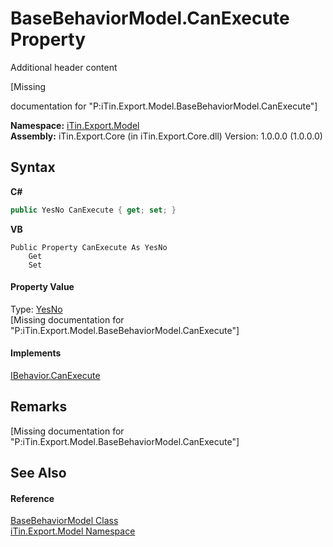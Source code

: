 # BaseBehaviorModel.CanExecute Property 
Additional header content 

\[Missing <summary> documentation for "P:iTin.Export.Model.BaseBehaviorModel.CanExecute"\]

**Namespace:**&nbsp;<a href="ef57ffcc-e95e-b212-5a46-9aa6f5a3511f">iTin.Export.Model</a><br />**Assembly:**&nbsp;iTin.Export.Core (in iTin.Export.Core.dll) Version: 1.0.0.0 (1.0.0.0)

## Syntax

**C#**<br />
``` C#
public YesNo CanExecute { get; set; }
```

**VB**<br />
``` VB
Public Property CanExecute As YesNo
	Get
	Set
```


#### Property Value
Type: <a href="a886c085-761c-2fe7-9c0a-a64617595f6a">YesNo</a><br />\[Missing <value> documentation for "P:iTin.Export.Model.BaseBehaviorModel.CanExecute"\]

#### Implements
<a href="bf3c8191-f620-ec2b-2fc8-6531eee58213">IBehavior.CanExecute</a><br />

## Remarks
\[Missing <remarks> documentation for "P:iTin.Export.Model.BaseBehaviorModel.CanExecute"\]

## See Also


#### Reference
<a href="f9334797-bdc1-1e81-7c19-cea545d52cb6">BaseBehaviorModel Class</a><br /><a href="ef57ffcc-e95e-b212-5a46-9aa6f5a3511f">iTin.Export.Model Namespace</a><br />